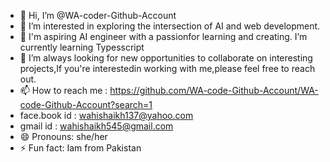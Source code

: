 - 👋 Hi, I’m @WA-coder-Github-Account
- 👀 I’m interested in exploring the intersection of AI and web development.
- 🌱 I'm aspiring AI engineer with a passionfor learning and creating. I’m currently learning Typesscript 
- 💞️ I’m always looking for new opportunities to collaborate on interesting projects,If you're interestedin working with me,please feel free to reach out.
- 📫 How to reach me :  https://github.com/WA-code-Github-Account/WA-code-Github-Account?search=1
-    face.book id : wahishaikh137@yahoo.com
-    gmail id : wahishaikh545@gmail.com 
- 😄 Pronouns: she/her
- ⚡ Fun fact: Iam from Pakistan

<!---
WA-code-Github-Account/WA-code-Github-Account is a ✨ special ✨ repository because its `README.md` (this file) appears on your GitHub profile.
You can click the Preview link to take a look at your changes.
--->
